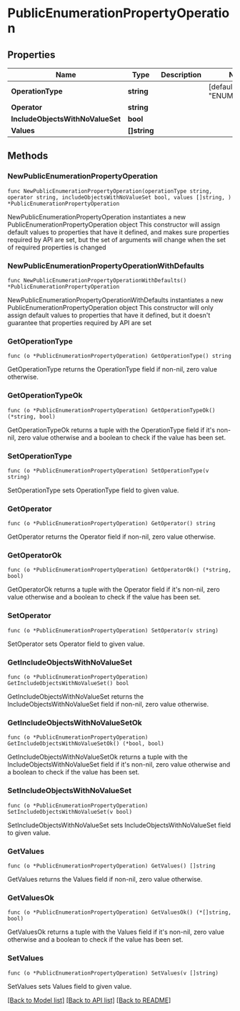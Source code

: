 # PublicEnumerationPropertyOperation

## Properties

Name | Type | Description | Notes
------------ | ------------- | ------------- | -------------
**OperationType** | **string** |  | [default to "ENUMERATION"]
**Operator** | **string** |  | 
**IncludeObjectsWithNoValueSet** | **bool** |  | 
**Values** | **[]string** |  | 

## Methods

### NewPublicEnumerationPropertyOperation

`func NewPublicEnumerationPropertyOperation(operationType string, operator string, includeObjectsWithNoValueSet bool, values []string, ) *PublicEnumerationPropertyOperation`

NewPublicEnumerationPropertyOperation instantiates a new PublicEnumerationPropertyOperation object
This constructor will assign default values to properties that have it defined,
and makes sure properties required by API are set, but the set of arguments
will change when the set of required properties is changed

### NewPublicEnumerationPropertyOperationWithDefaults

`func NewPublicEnumerationPropertyOperationWithDefaults() *PublicEnumerationPropertyOperation`

NewPublicEnumerationPropertyOperationWithDefaults instantiates a new PublicEnumerationPropertyOperation object
This constructor will only assign default values to properties that have it defined,
but it doesn't guarantee that properties required by API are set

### GetOperationType

`func (o *PublicEnumerationPropertyOperation) GetOperationType() string`

GetOperationType returns the OperationType field if non-nil, zero value otherwise.

### GetOperationTypeOk

`func (o *PublicEnumerationPropertyOperation) GetOperationTypeOk() (*string, bool)`

GetOperationTypeOk returns a tuple with the OperationType field if it's non-nil, zero value otherwise
and a boolean to check if the value has been set.

### SetOperationType

`func (o *PublicEnumerationPropertyOperation) SetOperationType(v string)`

SetOperationType sets OperationType field to given value.


### GetOperator

`func (o *PublicEnumerationPropertyOperation) GetOperator() string`

GetOperator returns the Operator field if non-nil, zero value otherwise.

### GetOperatorOk

`func (o *PublicEnumerationPropertyOperation) GetOperatorOk() (*string, bool)`

GetOperatorOk returns a tuple with the Operator field if it's non-nil, zero value otherwise
and a boolean to check if the value has been set.

### SetOperator

`func (o *PublicEnumerationPropertyOperation) SetOperator(v string)`

SetOperator sets Operator field to given value.


### GetIncludeObjectsWithNoValueSet

`func (o *PublicEnumerationPropertyOperation) GetIncludeObjectsWithNoValueSet() bool`

GetIncludeObjectsWithNoValueSet returns the IncludeObjectsWithNoValueSet field if non-nil, zero value otherwise.

### GetIncludeObjectsWithNoValueSetOk

`func (o *PublicEnumerationPropertyOperation) GetIncludeObjectsWithNoValueSetOk() (*bool, bool)`

GetIncludeObjectsWithNoValueSetOk returns a tuple with the IncludeObjectsWithNoValueSet field if it's non-nil, zero value otherwise
and a boolean to check if the value has been set.

### SetIncludeObjectsWithNoValueSet

`func (o *PublicEnumerationPropertyOperation) SetIncludeObjectsWithNoValueSet(v bool)`

SetIncludeObjectsWithNoValueSet sets IncludeObjectsWithNoValueSet field to given value.


### GetValues

`func (o *PublicEnumerationPropertyOperation) GetValues() []string`

GetValues returns the Values field if non-nil, zero value otherwise.

### GetValuesOk

`func (o *PublicEnumerationPropertyOperation) GetValuesOk() (*[]string, bool)`

GetValuesOk returns a tuple with the Values field if it's non-nil, zero value otherwise
and a boolean to check if the value has been set.

### SetValues

`func (o *PublicEnumerationPropertyOperation) SetValues(v []string)`

SetValues sets Values field to given value.



[[Back to Model list]](../README.md#documentation-for-models) [[Back to API list]](../README.md#documentation-for-api-endpoints) [[Back to README]](../README.md)


